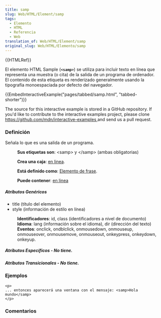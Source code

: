 ```yaml
---
title: samp
slug: Web/HTML/Element/samp
tags:
  - Elemento
  - HTML
  - Referencia
  - Web
translation_of: Web/HTML/Element/samp
original_slug: Web/HTML/Elemento/samp
---
```

{{HTMLRef}}

El elemento HTML Sample (**`<samp>`**) se utiliza para incluir texto en línea que representa una muestra (o cita) de la salida de un programa de ordenador. El contenido de esta etiqueta es renderizado generalmente usando la tipografía monoespaciada por defecto del navegador.

{{EmbedInteractiveExample("pages/tabbed/samp.html", "tabbed-shorter")}}

<p class="hidden">The source for this interactive example is stored in a GitHub repository. If you'd like to contribute to the interactive examples project, please clone <a href="https://github.com/mdn/interactive-examples">https://github.com/mdn/interactive-examples </a>and send us a pull request.</p>

### Definición

Señala lo que es una salida de un programa.

<dl><dd><strong>Sus etiquetas son</strong>: &#x3C;samp> y &#x3C;/samp> (ambas obligatorias)</dd></dl>

<dl><dd><strong>Crea una caja</strong>: <a href="es/HTML/Elemento/Tipos_de_elementos#en_linea">en linea</a>.</dd></dl>

<dl><dd><strong>Está definido como</strong>: <a href="es/HTML/Elemento/Tipos_de_elementos#de_frase">Elemento de frase</a>.</dd></dl>

<dl><dd><strong>Puede contener</strong>: <a href="es/HTML/Elemento/Tipos_de_elementos#en_linea">en linea</a></dd></dl>

##### Atributos Genéricos

- title (título del elemento)
- style (información de estilo en línea)

<dl><dd><strong>Identificadores</strong>: id, class (identificadores a nivel de documento)</dd><dd><strong>Idioma</strong>: lang (información sobre el idioma), dir (dirección del texto)</dd><dd><strong>Eventos</strong>: onclick, ondblclick, onmousedown, onmouseup, onmouseover, onmousemove, onmouseout, onkeypress, onkeydown, onkeyup.</dd></dl>

##### Atributos Específicos - No tiene.

##### Atributos Transicionales - No tiene.

### Ejemplos

```
<p>
... entonces aparecerá una ventana con el mensaje: <samp>Hola mundo</samp>
</p>
```

### Comentarios
